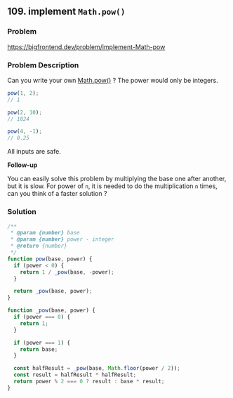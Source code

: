 ## 109. implement `Math.pow()`

### Problem

https://bigfrontend.dev/problem/implement-Math-pow

### Problem Description

Can you write your own [Math.pow()](https://developer.mozilla.org/en-US/docs/Web/JavaScript/Reference/Global_Objects/Math/pow) ? The power would only be integers.

```js
pow(1, 2);
// 1

pow(2, 10);
// 1024

pow(4, -1);
// 0.25
```

All inputs are safe.

**Follow-up**

You can easily solve this problem by multiplying the base one after another, but it is slow. For power of `n`, it is needed to do the multiplication `n` times, can you think of a faster solution ?

### Solution

```js
/**
 * @param {number} base
 * @param {number} power - integer
 * @return {number}
 */
function pow(base, power) {
  if (power < 0) {
    return 1 / _pow(base, -power);
  }

  return _pow(base, power);
}

function _pow(base, power) {
  if (power === 0) {
    return 1;
  }

  if (power === 1) {
    return base;
  }

  const halfResult = _pow(base, Math.floor(power / 2));
  const result = halfResult * halfResult;
  return power % 2 === 0 ? result : base * result;
}
```

